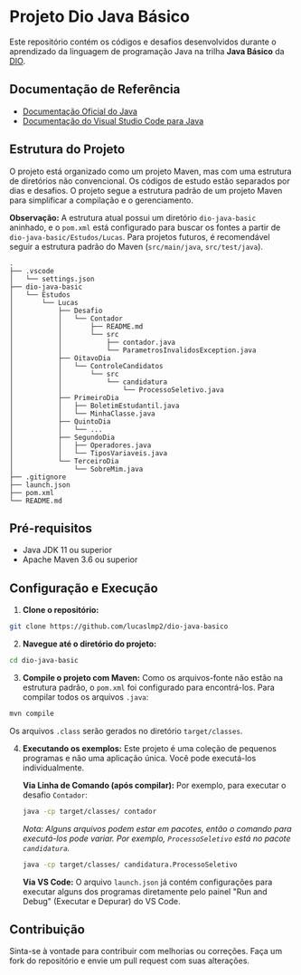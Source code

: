 # Projeto Dio Java Básico

Este repositório contém os códigos e desafios desenvolvidos durante o aprendizado da linguagem de programação Java na trilha **Java Básico** da [DIO](https://www.dio.me).

## Documentação de Referência
- [Documentação Oficial do Java](https://docs.oracle.com/javase/8/docs/)
- [Documentação do Visual Studio Code para Java](https://code.visualstudio.com/docs/java/java-tutorial)

## Estrutura do Projeto

O projeto está organizado como um projeto Maven, mas com uma estrutura de diretórios não convencional. Os códigos de estudo estão separados por dias e desafios.
O projeto segue a estrutura padrão de um projeto Maven para simplificar a compilação e o gerenciamento.

**Observação:** A estrutura atual possui um diretório `dio-java-basic` aninhado, e o `pom.xml` está configurado para buscar os fontes a partir de `dio-java-basic/Estudos/Lucas`. Para projetos futuros, é recomendável seguir a estrutura padrão do Maven (`src/main/java`, `src/test/java`).

```
.
├── .vscode
│   └── settings.json
├── dio-java-basic
│   └── Estudos
│       └── Lucas
│           ├── Desafio
│           │   └── Contador
│           │       ├── README.md
│           │       └── src
│           │           ├── contador.java
│           │           └── ParametrosInvalidosException.java
│           ├── OitavoDia
│           │   └── ControleCandidatos
│           │       └── src
│           │           └── candidatura
│           │               └── ProcessoSeletivo.java
│           ├── PrimeiroDia
│           │   ├── BoletimEstudantil.java
│           │   └── MinhaClasse.java
│           ├── QuintoDia
│           │   └── ...
│           ├── SegundoDia
│           │   ├── Operadores.java
│           │   └── TiposVariaveis.java
│           └── TerceiroDia
│               └── SobreMim.java
├── .gitignore
├── launch.json
├── pom.xml
└── README.md
```

## Pré-requisitos

- Java JDK 11 ou superior
- Apache Maven 3.6 ou superior

## Configuração e Execução

1.  **Clone o repositório:**
   ```bash
   git clone https://github.com/lucaslmp2/dio-java-basico
   ```
   
2.  **Navegue até o diretório do projeto:**
   ```bash
   cd dio-java-basic
   ```

3.  **Compile o projeto com Maven:**
   Como os arquivos-fonte não estão na estrutura padrão, o `pom.xml` foi configurado para encontrá-los. Para compilar todos os arquivos `.java`:
   ```bash
   mvn compile
   ```
   Os arquivos `.class` serão gerados no diretório `target/classes`.

4.  **Executando os exemplos:**
    Este projeto é uma coleção de pequenos programas e não uma aplicação única. Você pode executá-los individualmente.

    **Via Linha de Comando (após compilar):**
    Por exemplo, para executar o desafio `Contador`:
    ```bash
    java -cp target/classes/ contador
    ```
    *Nota: Alguns arquivos podem estar em pacotes, então o comando para executá-los pode variar. Por exemplo, `ProcessoSeletivo` está no pacote `candidatura`.*
    ```bash
    java -cp target/classes/ candidatura.ProcessoSeletivo
    ```

    **Via VS Code:**
    O arquivo `launch.json` já contém configurações para executar alguns dos programas diretamente pelo painel "Run and Debug" (Executar e Depurar) do VS Code.

## Contribuição

Sinta-se à vontade para contribuir com melhorias ou correções. Faça um fork do repositório e envie um pull request com suas alterações.